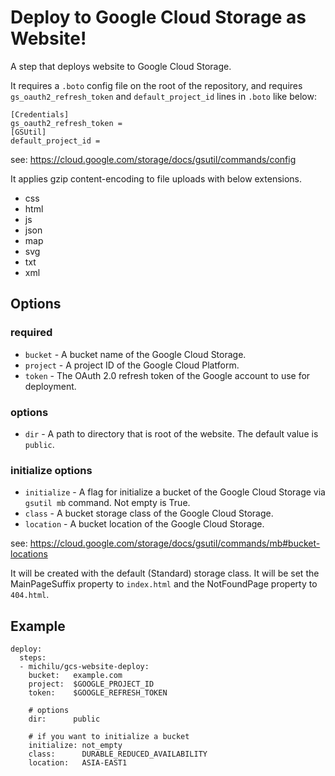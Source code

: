 # Deploy to Google Cloud Storage as Website!

A step that deploys website to Google Cloud Storage.

It requires a `.boto` config file on the root of the repository,
and requires `gs_oauth2_refresh_token` and `default_project_id` lines in `.boto` like below:

    [Credentials]
    gs_oauth2_refresh_token =
    [GSUtil]
    default_project_id =

see: https://cloud.google.com/storage/docs/gsutil/commands/config

It applies gzip content-encoding to file uploads with below extensions.

  * css
  * html
  * js
  * json
  * map
  * svg
  * txt
  * xml

## Options

### required

* `bucket` - A bucket name of the Google Cloud Storage.
* `project` - A project ID of the Google Cloud Platform.
* `token` - The OAuth 2.0 refresh token of the Google account to use for deployment.

### options

* `dir` - A path to directory that is root of the website. The default value is `public`.

### initialize options

* `initialize` - A flag for initialize a bucket of the Google Cloud Storage via `gsutil mb` command. Not empty is True.
* `class` - A bucket storage class of the Google Cloud Storage.
* `location` - A bucket location of the Google Cloud Storage.

see: https://cloud.google.com/storage/docs/gsutil/commands/mb#bucket-locations

It will be created with the default (Standard) storage class.
It will be set the MainPageSuffix property to `index.html` and the NotFoundPage property to `404.html`.

## Example

```
deploy:
  steps:
  - michilu/gcs-website-deploy:
    bucket:   example.com
    project:  $GOOGLE_PROJECT_ID
    token:    $GOOGLE_REFRESH_TOKEN

    # options
    dir:      public

    # if you want to initialize a bucket
    initialize: not_empty
    class:      DURABLE_REDUCED_AVAILABILITY
    location:   ASIA-EAST1
```
